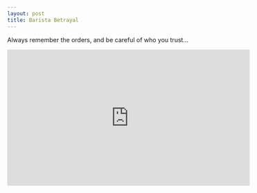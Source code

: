```yaml
---
layout: post
title: Barista Betrayal
---
```



Always remember the orders, and be careful of who you trust…


<iframe width="560" height="315" src="https://www.youtube.com/embed/MpCYQd2I4mc?si=X6npQw40jGLH0Plg" title="YouTube video player" frameborder="0" allow="accelerometer; autoplay; clipboard-write; encrypted-media; gyroscope; picture-in-picture; web-share" referrerpolicy="strict-origin-when-cross-origin" allowfullscreen></iframe>
